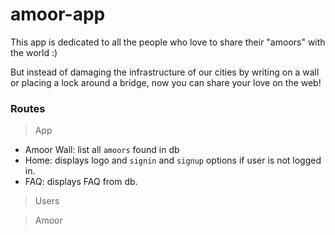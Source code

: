 # amoor-app

This app is dedicated to all the people who love to share their "amoors" with the world :)

But instead of damaging the infrastructure of our cities by writing on a wall or placing a lock around a bridge, now you can share your love on the web!


### Routes

> App

- Amoor Wall: list all `amoors` found in db
- Home: displays logo and `signin` and `signup` options if user is not logged in.
- FAQ: displays FAQ from db.
  
> Users

> Amoor